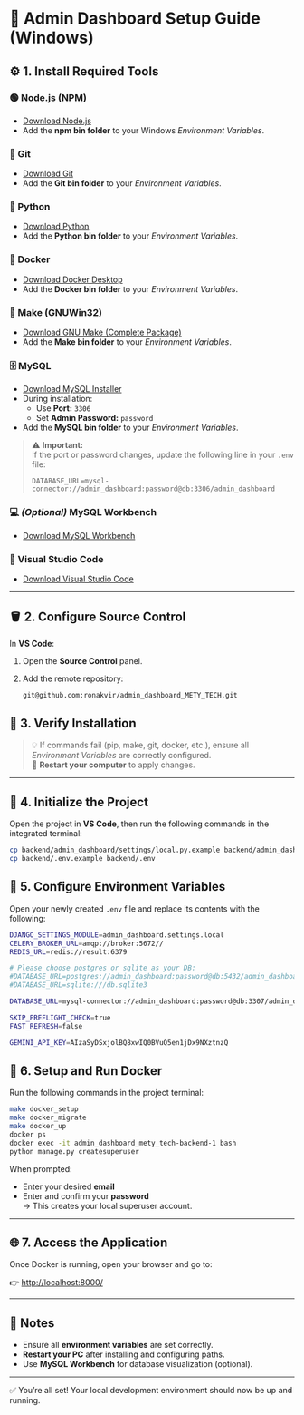 # 🧩 Admin Dashboard Setup Guide (Windows)

## ⚙️ 1. Install Required Tools

### 🟢 Node.js (NPM)
- [Download Node.js](https://nodejs.org/en/download)
- Add the **npm bin folder** to your Windows *Environment Variables*.

### 🧭 Git
- [Download Git](https://git-scm.com/downloads)
- Add the **Git bin folder** to your *Environment Variables*.

### 🐍 Python
- [Download Python](https://www.python.org/downloads/)
- Add the **Python bin folder** to your *Environment Variables*.

### 🐳 Docker
- [Download Docker Desktop](https://www.docker.com/get-started/)
- Add the **Docker bin folder** to your *Environment Variables*.

### 🧰 Make (GNUWin32)
- [Download GNU Make (Complete Package)](https://gnuwin32.sourceforge.net/packages/make.htm)
- Add the **Make bin folder** to your *Environment Variables*.

### 🗄️ MySQL
- [Download MySQL Installer](https://dev.mysql.com/downloads/file/?id=544662)
- During installation:
  - Use **Port:** `3306`  
  - Set **Admin Password:** `password`
- Add the **MySQL bin folder** to your *Environment Variables*.

> ⚠️ **Important:**  
> If the port or password changes, update the following line in your `.env` file:  
> ```
> DATABASE_URL=mysql-connector://admin_dashboard:password@db:3306/admin_dashboard
> ```

### 💻 *(Optional)* MySQL Workbench
- [Download MySQL Workbench](https://dev.mysql.com/downloads/file/?id=544368)

### 🧩 Visual Studio Code
- [Download Visual Studio Code](https://code.visualstudio.com/)

---

## 🪣 2. Configure Source Control

In **VS Code**:
1. Open the **Source Control** panel.  
2. Add the remote repository:

   ```bash
   git@github.com:ronakvir/admin_dashboard_METY_TECH.git
   ```

## 🔄 3. Verify Installation

> 💡 If commands fail (pip, make, git, docker, etc.), ensure all *Environment Variables* are correctly configured.  
> 🔁 **Restart your computer** to apply changes.

---

## 🧱 4. Initialize the Project

Open the project in **VS Code**, then run the following commands in the integrated terminal:

```bash
cp backend/admin_dashboard/settings/local.py.example backend/admin_dashboard/settings/local.py
cp backend/.env.example backend/.env
```

## 🧾 5. Configure Environment Variables

Open your newly created `.env` file and replace its contents with the following:

```bash
DJANGO_SETTINGS_MODULE=admin_dashboard.settings.local
CELERY_BROKER_URL=amqp://broker:5672//
REDIS_URL=redis://result:6379

# Please choose postgres or sqlite as your DB:
#DATABASE_URL=postgres://admin_dashboard:password@db:5432/admin_dashboard
#DATABASE_URL=sqlite:///db.sqlite3

DATABASE_URL=mysql-connector://admin_dashboard:password@db:3307/admin_dashboard

SKIP_PREFLIGHT_CHECK=true
FAST_REFRESH=false

GEMINI_API_KEY=AIzaSyDSxjolBQ8xwIQ0BVuQ5en1jDx9NXztnzQ
```

## 🧩 6. Setup and Run Docker

Run the following commands in the project terminal:

```bash
make docker_setup
make docker_migrate
make docker_up
docker ps
docker exec -it admin_dashboard_mety_tech-backend-1 bash
python manage.py createsuperuser
```

When prompted:
- Enter your desired **email**  
- Enter and confirm your **password**  
→ This creates your local superuser account.

---

## 🌐 7. Access the Application

Once Docker is running, open your browser and go to:

👉 [http://localhost:8000/](http://localhost:8000/)

---

## 🧩 Notes
- Ensure all **environment variables** are set correctly.
- **Restart your PC** after installing and configuring paths.
- Use **MySQL Workbench** for database visualization (optional).

---

✅ You’re all set! Your local development environment should now be up and running.
